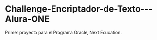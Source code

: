 # Challenge-Encriptador-de-Texto---Alura-ONE
Primer proyecto para el Programa Oracle, Next Education.
